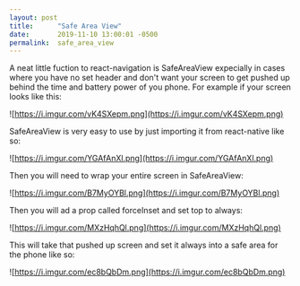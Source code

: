 ```yaml
---
layout: post
title:      "Safe Area View"
date:       2019-11-10 13:00:01 -0500
permalink:  safe_area_view
---
```



A neat little fuction to react-navigation is SafeAreaView expecially in cases where you have no set header and don't want your screen to get pushed up behind the time and battery power of you phone. For example if your screen looks like this:

![https://i.imgur.com/vK4SXepm.png](https://i.imgur.com/vK4SXepm.png)

SafeAreaView is very easy to use by just importing it from react-native  like so:

![https://i.imgur.com/YGAfAnXl.png](https://i.imgur.com/YGAfAnXl.png)


Then you will need to wrap your entire screen in SafeAreaView:

![https://i.imgur.com/B7MyOYBl.png](https://i.imgur.com/B7MyOYBl.png)

Then you will ad a prop called forceInset and set top to always:

![https://i.imgur.com/MXzHqhQl.png](https://i.imgur.com/MXzHqhQl.png)

This will take that pushed up screen and set it always into a safe area for the phone like so:

![https://i.imgur.com/ec8bQbDm.png](https://i.imgur.com/ec8bQbDm.png)

